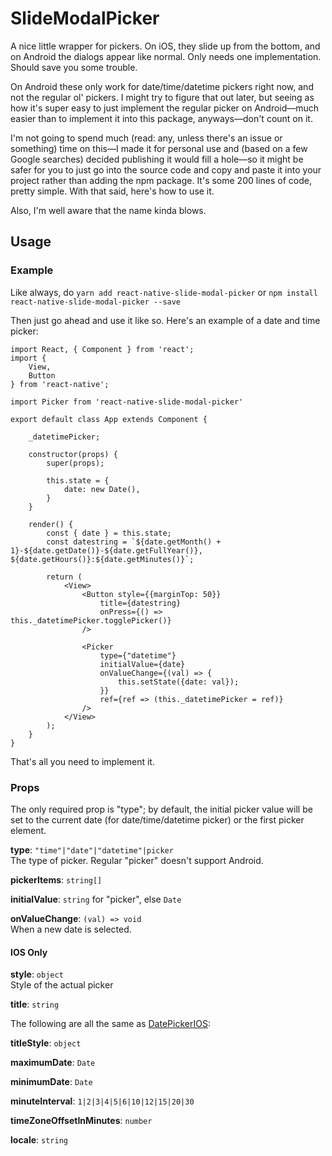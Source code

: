 # SlideModalPicker 


A nice little wrapper for pickers. On iOS, they slide up from the bottom, and on Android the dialogs appear like normal. Only needs one implementation. Should save you some trouble.

On Android these only work for date/time/datetime pickers right now, and not the regular ol' pickers. I might try to figure that out later, but seeing as how it's super easy to just implement the regular picker on Android––much easier than to implement it into this package, anyways––don't count on it.

I'm not going to spend much (read: any, unless there's an issue or something) time on this––I made it for personal use and (based on a few Google searches) decided publishing it would fill a hole––so it might be safer for you to just go into the source code and copy and paste it into your project rather than adding the npm package. It's some 200 lines of code, pretty simple. With that said, here's how to use it.

Also, I'm well aware that the name kinda blows.

## Usage

### Example
Like always, do `yarn add react-native-slide-modal-picker` or `npm install react-native-slide-modal-picker --save`

Then just go ahead and use it like so. Here's an example of a date and time picker:

    import React, { Component } from 'react';
    import {
        View,
        Button
    } from 'react-native';
    
    import Picker from 'react-native-slide-modal-picker'
    
    export default class App extends Component {
    
        _datetimePicker;
    
        constructor(props) {
            super(props);
    
            this.state = {
                date: new Date(),
            }
        }
    
        render() {
            const { date } = this.state;
            const datestring = `${date.getMonth() + 1}-${date.getDate()}-${date.getFullYear()}, ${date.getHours()}:${date.getMinutes()}`;
    
            return (
                <View>
                    <Button style={{marginTop: 50}}
                        title={datestring}
                        onPress={() => this._datetimePicker.togglePicker()}
                    />
    
                    <Picker
                        type={"datetime"}
                        initialValue={date}
                        onValueChange={(val) => {
                            this.setState({date: val});
                        }}
                        ref={ref => (this._datetimePicker = ref)}
                    />
                </View>
            );
        }
    }
    
That's all you need to implement it.

### Props

The only required prop is "type"; by default, the initial picker value will be set to the current date (for date/time/datetime picker) or the first picker element.

**type**: `"time"|"date"|"datetime"|picker` <br />The type of picker. Regular "picker" doesn't support Android.

**pickerItems**: `string[]`

**initialValue**: `string` for "picker", else `Date`

**onValueChange**: `(val) => void` <br />When a new date is selected.

#### IOS Only
**style**: `object` <br />Style of the actual picker

**title**: `string`

The following are all the same as [DatePickerIOS](https://facebook.github.io/react-native/docs/datepickerios.html):

**titleStyle**: `object`

**maximumDate**: `Date`

**minimumDate**: `Date`

**minuteInterval**: `1|2|3|4|5|6|10|12|15|20|30`

**timeZoneOffsetInMinutes**: `number`

**locale**: `string`

